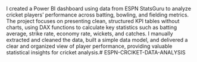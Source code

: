 I created a Power BI dashboard using data from ESPN StatsGuru to analyze cricket players’ performance across batting, bowling, and fielding metrics. The project focuses on presenting clean, structured KPI tables without charts, using DAX functions to calculate key statistics such as batting average, strike rate, economy rate, wickets, and catches. I manually extracted and cleaned the data, built a simple data model, and delivered a clear and organized view of player performance, providing valuable statistical insights for cricket analysis.# ESPN-CRCIKET-DATA-ANALYSIS
